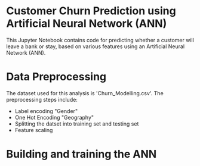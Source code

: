 # Customer Churn Prediction using Artificial Neural Network (ANN)

This Jupyter Notebook contains code for predicting whether a customer will leave a bank or stay, based on various features using an Artificial Neural Network (ANN).



# Data Preprocessing

The dataset used for this analysis is 'Churn_Modelling.csv'. The preprocessing steps include:
- Label encoding "Gender"
- One Hot Encoding "Geography"
- Splitting the datset into training set and testing set
- Feature scaling

# Building and training the ANN
